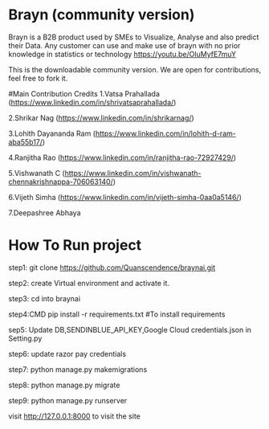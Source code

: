 # Brayn (community version)
Brayn is a B2B product used by SMEs to Visualize, Analyse and also predict their Data. Any customer can use and make use of brayn with no prior knowledge in statistics or technology
https://youtu.be/OluMyfE7muY

This is the  downloadable community version. We are open for contributions, feel free to fork it.



#Main Contribution Credits
1.Vatsa Prahallada (https://www.linkedin.com/in/shrivatsaprahallada/)

2.Shrikar Nag (https://www.linkedin.com/in/shrikarnag/)

3.Lohith Dayananda Ram (https://www.linkedin.com/in/lohith-d-ram-aba55b17/)

4.Ranjitha Rao (https://www.linkedin.com/in/ranjitha-rao-72927429/)

5.Vishwanath C (https://www.linkedin.com/in/vishwanath-chennakrishnappa-706063140/)

6.Vijeth Simha (https://www.linkedin.com/in/vijeth-simha-0aa0a5146/)

7.Deepashree Abhaya



# How To Run project

step1: git clone https://github.com/Quanscendence/braynai.git

step2: create Virtual environment and activate it.

step3: cd into braynai

step4:CMD pip install -r requirements.txt #To install requirements

sep5: Update  DB,SENDINBLUE_API_KEY,Google Cloud credentials.json in Setting.py  

step6:  update razor pay credentials 

step7: python manage.py makemigrations

step8: python manage.py migrate

step9: python manage.py runserver

visit http://127.0.0.1:8000 to visit the site


